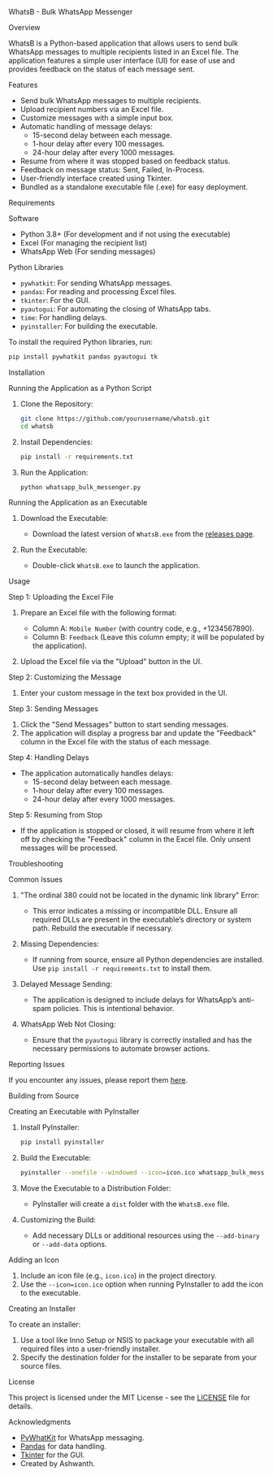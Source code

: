 
 WhatsB - Bulk WhatsApp Messenger

 Overview

WhatsB is a Python-based application that allows users to send bulk WhatsApp messages to multiple recipients listed in an Excel file. The application features a simple user interface (UI) for ease of use and provides feedback on the status of each message sent.

 Features

- Send bulk WhatsApp messages to multiple recipients.
- Upload recipient numbers via an Excel file.
- Customize messages with a simple input box.
- Automatic handling of message delays:
  - 15-second delay between each message.
  - 1-hour delay after every 100 messages.
  - 24-hour delay after every 1000 messages.
- Resume from where it was stopped based on feedback status.
- Feedback on message status: Sent, Failed, In-Process.
- User-friendly interface created using Tkinter.
- Bundled as a standalone executable file (.exe) for easy deployment.



 Requirements

 Software

- Python 3.8+ (For development and if not using the executable)
- Excel (For managing the recipient list)
- WhatsApp Web (For sending messages)

 Python Libraries

- `pywhatkit`: For sending WhatsApp messages.
- `pandas`: For reading and processing Excel files.
- `tkinter`: For the GUI.
- `pyautogui`: For automating the closing of WhatsApp tabs.
- `time`: For handling delays.
- `pyinstaller`: For building the executable.

To install the required Python libraries, run:

```bash
pip install pywhatkit pandas pyautogui tk
```



 Installation

 Running the Application as a Python Script

1. Clone the Repository:
   ```bash
   git clone https://github.com/yourusername/whatsb.git
   cd whatsb
   ```

2. Install Dependencies:
   ```bash
   pip install -r requirements.txt
   ```

3. Run the Application:
   ```bash
   python whatsapp_bulk_messenger.py
   ```

 Running the Application as an Executable

1. Download the Executable:
   - Download the latest version of `WhatsB.exe` from the [releases page]().

2. Run the Executable:
   - Double-click `WhatsB.exe` to launch the application.



 Usage

 Step 1: Uploading the Excel File

1. Prepare an Excel file with the following format:
   - Column A: `Mobile Number` (with country code, e.g., +1234567890).
   - Column B: `Feedback` (Leave this column empty; it will be populated by the application).

2. Upload the Excel file via the "Upload" button in the UI.

 Step 2: Customizing the Message

1. Enter your custom message in the text box provided in the UI.

 Step 3: Sending Messages

1. Click the "Send Messages" button to start sending messages.
2. The application will display a progress bar and update the "Feedback" column in the Excel file with the status of each message.

 Step 4: Handling Delays

- The application automatically handles delays:
  - 15-second delay between each message.
  - 1-hour delay after every 100 messages.
  - 24-hour delay after every 1000 messages.

 Step 5: Resuming from Stop

- If the application is stopped or closed, it will resume from where it left off by checking the "Feedback" column in the Excel file. Only unsent messages will be processed.



 Troubleshooting

 Common Issues

1. "The ordinal 380 could not be located in the dynamic link library" Error:
   - This error indicates a missing or incompatible DLL. Ensure all required DLLs are present in the executable’s directory or system path. Rebuild the executable if necessary.

2. Missing Dependencies:
   - If running from source, ensure all Python dependencies are installed. Use `pip install -r requirements.txt` to install them.

3. Delayed Message Sending:
   - The application is designed to include delays for WhatsApp’s anti-spam policies. This is intentional behavior.

4. WhatsApp Web Not Closing:
   - Ensure that the `pyautogui` library is correctly installed and has the necessary permissions to automate browser actions.

 Reporting Issues

If you encounter any issues, please report them [here](https://github.com/yourusername/whatsb/issues).



 Building from Source

 Creating an Executable with PyInstaller

1. Install PyInstaller:
   ```bash
   pip install pyinstaller
   ```

2. Build the Executable:
   ```bash
   pyinstaller --onefile --windowed --icon=icon.ico whatsapp_bulk_messenger.py
   ```

3. Move the Executable to a Distribution Folder:
   - PyInstaller will create a `dist` folder with the `WhatsB.exe` file.

4. Customizing the Build:
   - Add necessary DLLs or additional resources using the `--add-binary` or `--add-data` options.

 Adding an Icon

1. Include an icon file (e.g., `icon.ico`) in the project directory.
2. Use the `--icon=icon.ico` option when running PyInstaller to add the icon to the executable.

 Creating an Installer

To create an installer:

1. Use a tool like Inno Setup or NSIS to package your executable with all required files into a user-friendly installer.
2. Specify the destination folder for the installer to be separate from your source files.



 License

This project is licensed under the MIT License - see the [LICENSE](LICENSE) file for details.



 Acknowledgments

- [PyWhatKit](https://github.com/Ankit404butfound/PyWhatKit) for WhatsApp messaging.
- [Pandas](https://pandas.pydata.org/) for data handling.
- [Tkinter](https://docs.python.org/3/library/tkinter.html) for the GUI.
- Created by Ashwanth.

